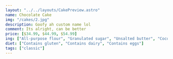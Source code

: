 ```yaml
---
layout: "../../layouts/CakePreview.astro"
name: Chocolate Cake
img: "/cakes/2.jpg"
description: Goofy ah custom name lol
comment: Its alright, can be better
price: [$34.99, $44.99, $54.99]
ing: ["All-purpose flour", "Granulated sugar", "Unsalted butter", "Cocoa powder"]
diet: ["Contains gluten", "Contains dairy", "Contains eggs"]
tags: ["classic"]
---
```


